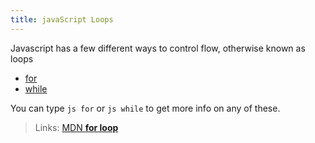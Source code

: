 ```yaml
---
title: javaScript Loops
---
```

Javascript has a few different ways to control flow, otherwise known as loops

*   [for](http://forum.freecodecamp.com/t/javascript-for-loop/14666)
*   [while](http://forum.freecodecamp.com/t/javascript-while-loop/14668)

You can type `js for` or `js while` to get more info on any of these.

> Links: [MDN **for loop**](https://developer.mozilla.org/en-US/docs/Web/JavaScript/Reference/Statements/for)